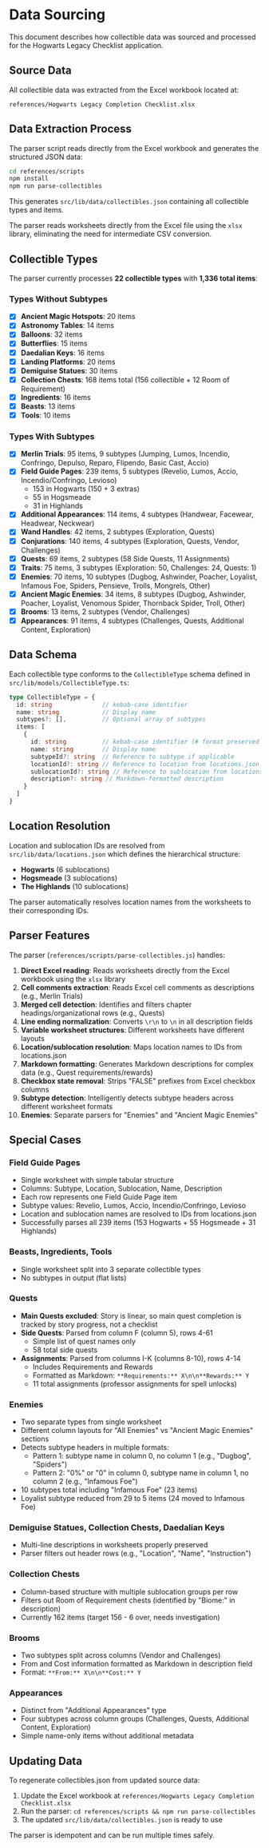 # Data Sourcing

This document describes how collectible data was sourced and processed for the Hogwarts Legacy Checklist application.

## Source Data

All collectible data was extracted from the Excel workbook located at:
```
references/Hogwarts Legacy Completion Checklist.xlsx
```

## Data Extraction Process

The parser script reads directly from the Excel workbook and generates the structured JSON data:

```bash
cd references/scripts
npm install
npm run parse-collectibles
```

This generates `src/lib/data/collectibles.json` containing all collectible types and items.

The parser reads worksheets directly from the Excel file using the `xlsx` library, eliminating the need for intermediate CSV conversion.

## Collectible Types

The parser currently processes **22 collectible types** with **1,336 total items**:

### Types Without Subtypes

- [X] **Ancient Magic Hotspots**: 20 items
- [X] **Astronomy Tables**: 14 items
- [X] **Balloons**: 32 items
- [X] **Butterflies**: 15 items
- [X] **Daedalian Keys**: 16 items
- [X] **Landing Platforms**: 20 items
- [X] **Demiguise Statues**: 30 items
- [X] **Collection Chests**: 168 items total (156 collectible + 12 Room of Requirement)
- [X] **Ingredients**: 16 items
- [X] **Beasts**: 13 items
- [X] **Tools**: 10 items

### Types With Subtypes
- [X] **Merlin Trials**: 95 items, 9 subtypes (Jumping, Lumos, Incendio, Confringo, Depulso, Reparo, Flipendo, Basic Cast, Accio)
- [X] **Field Guide Pages**: 239 items, 5 subtypes (Revelio, Lumos, Accio, Incendio/Confringo, Levioso)
  - 153 in Hogwarts (150 + 3 extras)
  - 55 in Hogsmeade
  - 31 in Highlands
- [X] **Additional Appearances**: 114 items, 4 subtypes (Handwear, Facewear, Headwear, Neckwear)
- [X] **Wand Handles**: 42 items, 2 subtypes (Exploration, Quests)
- [X] **Conjurations**: 140 items, 4 subtypes (Exploration, Quests, Vendor, Challenges)
- [X] **Quests**: 69 items, 2 subtypes (58 Side Quests, 11 Assignments)
- [X] **Traits**: 75 items, 3 subtypes (Exploration: 50, Challenges: 24, Quests: 1)
- [X] **Enemies**: 70 items, 10 subtypes (Dugbog, Ashwinder, Poacher, Loyalist, Infamous Foe, Spiders, Pensieve, Trolls, Mongrels, Other)
- [X] **Ancient Magic Enemies**: 34 items, 8 subtypes (Dugbog, Ashwinder, Poacher, Loyalist, Venomous Spider, Thornback Spider, Troll, Other)
- [X] **Brooms**: 13 items, 2 subtypes (Vendor, Challenges)
- [X] **Appearances**: 91 items, 4 subtypes (Challenges, Quests, Additional Content, Exploration)

## Data Schema

Each collectible type conforms to the `CollectibleType` schema defined in `src/lib/models/CollectibleType.ts`:

```typescript
type CollectibleType = {
  id: string              // kebab-case identifier
  name: string            // Display name
  subtypes?: [],          // Optional array of subtypes
  items: [
    {
      id: string          // kebab-case identifier (# format preserved for numbered items)
      name: string        // Display name
      subtypeId?: string  // Reference to subtype if applicable
      locationId?: string // Reference to location from locations.json
      sublocationId?: string // Reference to sublocation from locations.json
      description?: string // Markdown-formatted description
    }
  ]
}
```

## Location Resolution

Location and sublocation IDs are resolved from `src/lib/data/locations.json` which defines the hierarchical structure:
- **Hogwarts** (6 sublocations)
- **Hogsmeade** (3 sublocations)
- **The Highlands** (10 sublocations)

The parser automatically resolves location names from the worksheets to their corresponding IDs.

## Parser Features

The parser (`references/scripts/parse-collectibles.js`) handles:

1. **Direct Excel reading**: Reads worksheets directly from the Excel workbook using the `xlsx` library
2. **Cell comments extraction**: Reads Excel cell comments as descriptions (e.g., Merlin Trials)
3. **Merged cell detection**: Identifies and filters chapter headings/organizational rows (e.g., Quests)
4. **Line ending normalization**: Converts `\r\n` to `\n` in all description fields
5. **Variable worksheet structures**: Different worksheets have different layouts
6. **Location/sublocation resolution**: Maps location names to IDs from locations.json
7. **Markdown formatting**: Generates Markdown descriptions for complex data (e.g., Quest requirements/rewards)
8. **Checkbox state removal**: Strips "FALSE" prefixes from Excel checkbox columns
9. **Subtype detection**: Intelligently detects subtype headers across different worksheet formats
10. **Enemies**: Separate parsers for "Enemies" and "Ancient Magic Enemies"

## Special Cases

### Field Guide Pages
- Single worksheet with simple tabular structure
- Columns: Subtype, Location, Sublocation, Name, Description
- Each row represents one Field Guide Page item
- Subtype values: Revelio, Lumos, Accio, Incendio/Confringo, Levioso
- Location and sublocation names are resolved to IDs from locations.json
- Successfully parses all 239 items (153 Hogwarts + 55 Hogsmeade + 31 Highlands)

### Beasts, Ingredients, Tools
- Single worksheet split into 3 separate collectible types
- No subtypes in output (flat lists)

### Quests
- **Main Quests excluded**: Story is linear, so main quest completion is tracked by story progress, not a checklist
- **Side Quests**: Parsed from column F (column 5), rows 4-61
  - Simple list of quest names only
  - 58 total side quests
- **Assignments**: Parsed from columns I-K (columns 8-10), rows 4-14
  - Includes Requirements and Rewards
  - Formatted as Markdown: `**Requirements:** X\n\n**Rewards:** Y`
  - 11 total assignments (professor assignments for spell unlocks)

### Enemies
- Two separate types from single worksheet
- Different column layouts for "All Enemies" vs "Ancient Magic Enemies" sections
- Detects subtype headers in multiple formats:
  - Pattern 1: subtype name in column 0, no column 1 (e.g., "Dugbog", "Spiders")
  - Pattern 2: "0%" or "0" in column 0, subtype name in column 1, no column 2 (e.g., "Infamous Foe")
- 10 subtypes total including "Infamous Foe" (23 items)
- Loyalist subtype reduced from 29 to 5 items (24 moved to Infamous Foe)

### Demiguise Statues, Collection Chests, Daedalian Keys
- Multi-line descriptions in worksheets properly preserved
- Parser filters out header rows (e.g., "Location", "Name", "Instruction")

### Collection Chests
- Column-based structure with multiple sublocation groups per row
- Filters out Room of Requirement chests (identified by "Biome:" in description)
- Currently 162 items (target 156 - 6 over, needs investigation)

### Brooms
- Two subtypes split across columns (Vendor and Challenges)
- From and Cost information formatted as Markdown in description field
- Format: `**From:** X\n\n**Cost:** Y`

### Appearances
- Distinct from "Additional Appearances" type
- Four subtypes across column groups (Challenges, Quests, Additional Content, Exploration)
- Simple name-only items without additional metadata

## Updating Data

To regenerate collectibles.json from updated source data:

1. Update the Excel workbook at `references/Hogwarts Legacy Completion Checklist.xlsx`
2. Run the parser: `cd references/scripts && npm run parse-collectibles`
3. The updated `src/lib/data/collectibles.json` is ready to use

The parser is idempotent and can be run multiple times safely.
